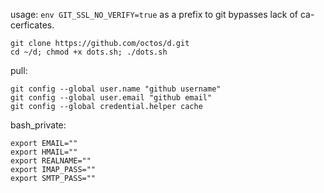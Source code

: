 usage: `env GIT_SSL_NO_VERIFY=true` as a prefix to git bypasses lack of ca-cerficates.

    git clone https://github.com/octos/d.git
    cd ~/d; chmod +x dots.sh; ./dots.sh

pull:

    git config --global user.name "github username"
    git config --global user.email "github email"
    git config --global credential.helper cache

bash_private:

    export EMAIL=""
    export HMAIL=""
    export REALNAME=""
    export IMAP_PASS=""
    export SMTP_PASS=""
